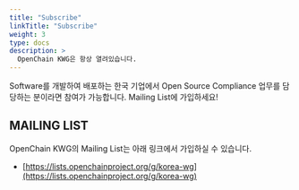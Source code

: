 ```yaml
---
title: "Subscribe"
linkTitle: "Subscribe"
weight: 3
type: docs
description: >
  OpenChain KWG은 항상 열려있습니다. 
---
```




Software를 개발하여 배포하는 한국 기업에서 Open Source Compliance 업무를 담당하는 분이라면 참여가 가능합니다. Mailing List에 가입하세요!

## MAILING LIST

OpenChain KWG의 Mailing List는 아래 링크에서 가입하실 수 있습니다. 

* [https://lists.openchainproject.org/g/korea-wg](https://lists.openchainproject.org/g/korea-wg)
